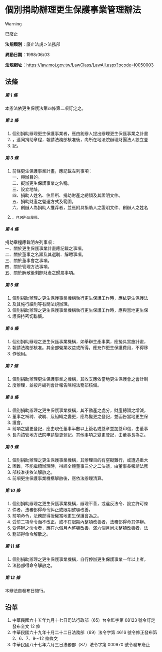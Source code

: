 # 個別捐助辦理更生保護事業管理辦法


> [!WARNING]
> 已廢止


**法規類別**：廢止法規＞法務部

**異動日期**：1998/06/03  

**法規網址**：https://law.moj.gov.tw/LawClass/LawAll.aspx?pcode=I0050003



## 法條
##### 第 1 條
本辦法依更生保護法第四條第二項訂定之。

##### 第 2 條
1. 個別捐助辦理更生保護事業者，應由創辦人提出辦理更生保護事業之計畫
1. ，連同捐助章程，報請法務部核准後，向所在地法院辦理財團法人設立登
1. 記。

##### 第 3 條
1. 前條更生保護事業計畫，應記載左列事項：  
一、興辦目的。  
二、擬辦更生保護事業之名稱。  
三、設立地址。  
四、捐助人姓名、住居所、捐助財產之總額及其證明文件。  
五、捐助財產之營運方式及範圍。  
六、創辦人為捐助人推荐者，並應附具捐助人之證明文件、創辦人之姓名
1.     、住居所及履歷。

##### 第 4 條
捐助章程應載明左列事項：  
一、關於更生保護事業計畫應記載之事項。  
二、關於董事之名額及其選聘、解聘事項。  
三、關於董事會之事項。  
四、關於管理方法事項。  
五、關於解散後剩餘財產之歸屬事項。

##### 第 5 條
1. 個別捐助辦理之更生保護事業機構執行更生保護工作時，應依更生保護法
1. 及其施行細則等有關法規辦理。
1. 個別捐助辦理之更生保護事業機構執行更生保護工作時，應與當地更生保
1. 護保持密切聯繫。

##### 第 6 條
1. 個別捐助辦理之更生保護事業機構，如舉辦生產事業，應擬具實施計畫，
1. 報請法務部核准。其全部營業收益或所得，應充作更生保護費用，不得移
1. 作他用。

##### 第 7 條
1. 個別捐助辦理更生保護事業之機構，其收支應依當地更生保護會之會計制
1. 度辦理，並按月編列會計報告陳報法務部核備。

##### 第 8 條
1. 個別捐助辦理之更生保護事業機構，其不動產之處分，財產總額之增減，
1. 董事之補聘、改聘、及組織之變更，應為變更之登記，並函告當地更生保
1. 護會。
1. 前項之變更登記，應由現任董事半數以上簽名或蓋章並加蓋印信，由董事
1. 長向該管地方法院申請變更登記。其他事項之變更登記，由董事長為之。

##### 第 9 條
1. 個別捐助辦理之更生保護事業機構，其辦理目的有窒礙難行，或遭遇重大
1. 困難，不能繼續辦理時，得經全體董事三分之二決議，由董事長報請法務
1. 部核准後依法解散之。
1. 前項更生保護事業機構解散後，應依法辦理清算。

##### 第 10 條
1. 個別捐助辦理之更生保護事業機構，辦理不善，或違反法令、設立許可條
1. 件者，法務部得命令糾正或限期整頓改善。
1. 前項命令，法務部得授權當地更生保護會為之。
1. 受前二項命令而不改正，或不在限期內整頓改善者，法務部得命其停辦。
1. 受停辦之命令者，應在六個月內整頓改善，滿六個月尚未整頓改善者，法
1. 務部得命令解散之。

##### 第 11 條
1. 個別捐助辦理之更生保護事業機構，自行停辦更生保護事業一年以上者，
1. 法務部得命令解散之。

##### 第 12 條
本辦法自發布日施行。

## 沿革
1. 中華民國六十五年九月十七日司法行政部（65）台令監字第 08123  號令訂定發布全文 12 條
1. 中華民國六十九年十月二十二日法務部（69）法令字第 4616 號令修正發布第 2、6、7、9～12 條條文
1. 中華民國八十七年六月三日法務部（87）法令字第 000670 號令發布廢止
